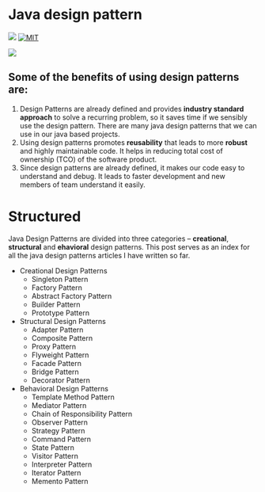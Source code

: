 # Java design pattern
[![](http://img.shields.io/badge/author-HD-yellow.svg?style=flat-square)](https://github.com/duonghan)
[![MIT](http://img.shields.io/:license-mit-blue.svg?style=flat-square)](https://badges.mit-license.org/)

![](https://cdn.journaldev.com/wp-content/uploads/2013/08/java-design-patterns.png)

## Some of the benefits of using design patterns are:
1. Design Patterns are already defined and provides **industry standard approach** to solve a recurring problem, so it saves time if we sensibly use the design pattern. There are many java design patterns that we can use in our java based projects.
2. Using design patterns promotes **reusability** that leads to more **robust** and highly maintainable code. It helps in reducing total cost of ownership (TCO) of the software product.
3. Since design patterns are already defined, it makes our code easy to understand and debug. It leads to faster development and new members of team understand it easily.

# Structured
Java Design Patterns are divided into three categories – **creational**, **structural** and **ehavioral** design patterns. This post serves as an index for all the java design patterns articles I have written so far.

* Creational Design Patterns
  * Singleton Pattern
  * Factory Pattern
  * Abstract Factory Pattern
  * Builder Pattern
  * Prototype Pattern
* Structural Design Patterns
  * Adapter Pattern
  * Composite Pattern
  * Proxy Pattern
  * Flyweight Pattern
  * Facade Pattern
  * Bridge Pattern
  * Decorator Pattern
* Behavioral Design Patterns
  * Template Method Pattern
  * Mediator Pattern
  * Chain of Responsibility Pattern
  * Observer Pattern
  * Strategy Pattern
  * Command Pattern
  * State Pattern
  * Visitor Pattern
  * Interpreter Pattern
  * Iterator Pattern
  * Memento Pattern

